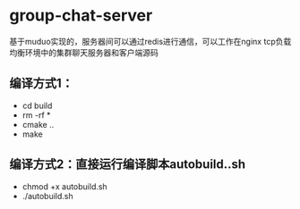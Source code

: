 # group-chat-server
基于muduo实现的，服务器间可以通过redis进行通信，可以工作在nginx tcp负载均衡环境中的集群聊天服务器和客户端源码


## 编译方式1：
* cd build
* rm -rf *
* cmake ..
* make

## 编译方式2：直接运行编译脚本autobuild..sh
* chmod +x autobuild.sh
* ./autobuild.sh
